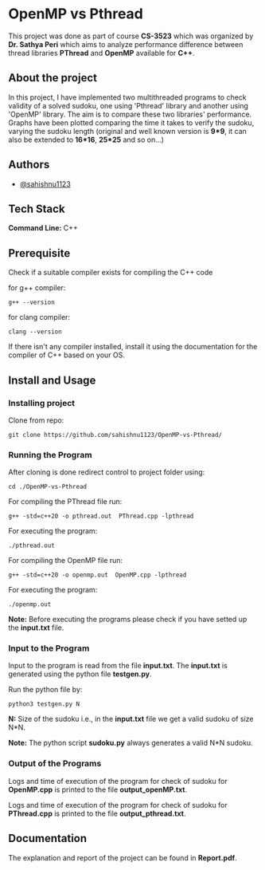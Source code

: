 # OpenMP vs Pthread

This project was done as part of course **CS-3523** which was organized by **Dr. Sathya Peri** which aims to analyze performance difference between thread libraries **PThread** and **OpenMP** available for **C++**.

## About the project

In this project, I have implemented two multithreaded programs to check validity of a solved sudoku, one using 'Pthread' library and another using 'OpenMP' library. The aim is to compare these two libraries' performance. Graphs have been plotted comparing the time it takes to verify the sudoku, varying the sudoku length (original and well known version is **9*9**, it can also be extended to **16*16**, **25*25** and so on...)





## Authors

- [@sahishnu1123](https://www.github.com/sahishnu1123)


## Tech Stack

**Command Line:** C++
## Prerequisite

Check if a suitable compiler exists for compiling the C++ code

for g++ compiler:

    g++ --version

for clang compiler:

    clang --version

If there isn't any compiler installed, install it using the documentation for the compiler of C++ based on your OS.

## Install and Usage

### Installing project

Clone from repo:

    git clone https://github.com/sahishnu1123/OpenMP-vs-Pthread/

### Running the Program

After cloning is done redirect control to project folder using:

    cd ./OpenMP-vs-Pthread

For compiling the PThread file run:

    g++ -std=c++20 -o pthread.out  PThread.cpp -lpthread

For executing the program:

    ./pthread.out	

For compiling the OpenMP file run:

    g++ -std=c++20 -o openmp.out  OpenMP.cpp -lpthread

For executing the program:

    ./openmp.out	

**Note:** Before executing the programs please check if you have setted up the **input.txt** file.

### Input to the Program

Input to the program is read from the file **input.txt**. The **input.txt** is generated using the python file **testgen.py**.

Run the python file by:

    python3 testgen.py N

**N:** Size of the sudoku i.e., in the **input.txt** file we get a valid sudoku of size N*N.

**Note:** The python script **sudoku.py** always generates a valid N*N sudoku.

### Output of the Programs

Logs and time of execution of the program for check of sudoku for **OpenMP.cpp** is printed to the file **output_openMP.txt**.

Logs and time of execution of the program for check of sudoku for **PThread.cpp** is printed to the file **output_pthread.txt**.


## Documentation

The explanation and report of the project can be found in **Report.pdf**.

